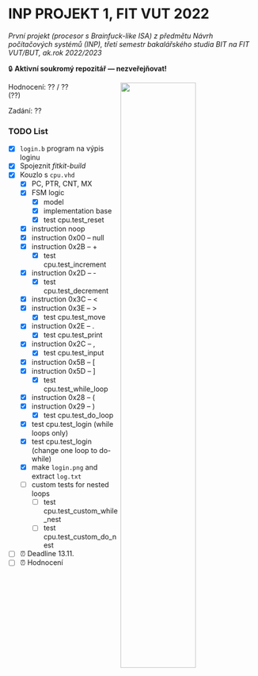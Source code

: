 # INP PROJEKT 1, FIT VUT 2022

_První projekt (procesor s Brainfuck-like ISA) z předmětu Návrh počítačových systémů (INP), třetí semestr bakalářského studia BIT na FIT VUT/BUT, ak.rok 2022/2023_

🔒 **Aktivní soukromý repozitář — nezveřejňovat!**

<img align="right" width="55%" src='https://github.com/Onegenimasu/VUT-FIT-INP2022-projekt1/raw/main/fsm.png' />

Hodnocení: ?? / ??<br>(??)

Zadání: ??

### TODO List

- [x] `login.b` program na výpis loginu
- [x] Spojeznit _fitkit-build_
- [X] Kouzlo s `cpu.vhd`
  - [X] PC, PTR, CNT, MX
  - [X] FSM logic
    - [X] model
    - [X] implementation base
    - [X] test cpu.test_reset
  - [X] instruction noop
  - [X] instruction 0x00 – null
  - [X] instruction 0x2B – +
    - [X] test cpu.test_increment
  - [X] instruction 0x2D – -
    - [X] test cpu.test_decrement
  - [X] instruction 0x3C – <
  - [X] instruction 0x3E – >
    - [X] test cpu.test_move
  - [X] instruction 0x2E – .
    - [X] test cpu.test_print
  - [X] instruction 0x2C – ,
    - [X] test cpu.test_input
  - [X] instruction 0x5B – [
  - [X] instruction 0x5D – ]
    - [X] test cpu.test_while_loop
  - [X] instruction 0x28 – (
  - [X] instruction 0x29 – )
    - [X] test cpu.test_do_loop
  - [X] test cpu.test_login (while loops only)
  - [X] test cpu.test_login (change one loop to do-while)
  - [X] make `login.png` and extract `log.txt`
  - [ ] custom tests for nested loops
    - [ ] test cpu.test_custom_while_nest
    - [ ] test cpu.test_custom_do_nest
- [ ] ⏰ Deadline 13.11.
- [ ] ⏰ Hodnocení
